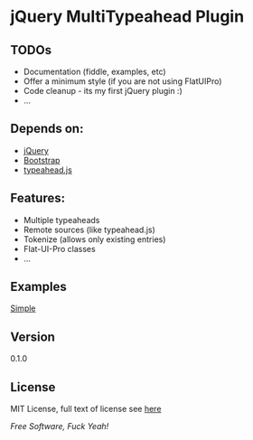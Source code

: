 jQuery MultiTypeahead Plugin
===============

TODOs
-----
* Documentation (fiddle, examples, etc)
* Offer a minimum style (if you are not using FlatUIPro)
* Code cleanup - its my first jQuery plugin :)
* ...

Depends on:
----------
* [jQuery]
* [Bootstrap]
* [typeahead.js]

Features:
----------
* Multiple typeaheads
* Remote sources (like typeahead.js)
* Tokenize (allows only existing entries)
* Flat-UI-Pro classes
* ...

Examples
---------
[Simple] 

Version
--------
0.1.0


## License
MIT License, full text of license see [here][License]

*Free Software, Fuck Yeah!*

[License]: https://github.com/kendrikat/jquery-multi-typeahead/blob/master/LICENSE "LICENSE"
[jQuery]: https://github.com/jquery/jquery
[Bootstrap]: https://github.com/twitter/bootstrap
[typeahead.js]: https://github.com/twitter/typeahead.js
[Simple]: http://jsfiddle.net/everyman/M9ncv/

  
